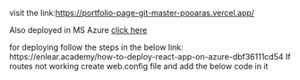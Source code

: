 visit the link:https://portfolio-page-git-master-pooaras.vercel.app/
<p>Also deployed in MS Azure <a href="https://pooaraz.azurewebsites.net/"> click here</a></p>
for deploying follow the steps in the below link:
https://enlear.academy/how-to-deploy-react-app-on-azure-dbf36111cd54
If routes not working create web.config file and add the below code in it
<pre>
  <p>
    
<?xml version="1.0"?>
<configuration>
  <system.webServer>
    <rewrite>
      <rules>
        <rule name="React Routes" stopProcessing="true">
          <match url=".*" />
          <conditions logicalGrouping="MatchAll">
            <add input="{REQUEST_FILENAME}" matchType="IsFile" negate="true" />
            <add input="{REQUEST_FILENAME}" matchType="IsDirectory" negate="true" />
            <add input="{REQUEST_URI}" pattern="^/(api)" negate="true" />
          </conditions>
          <action type="Rewrite" url="/" />
        </rule>
      </rules>
    </rewrite>
  </system.webServer>
</configuration>
  </p>
</pre>

